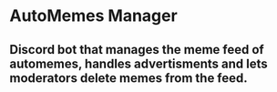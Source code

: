 # AutoMemes Manager
## Discord bot that manages the meme feed of automemes, handles advertisments and lets moderators delete memes from the feed.